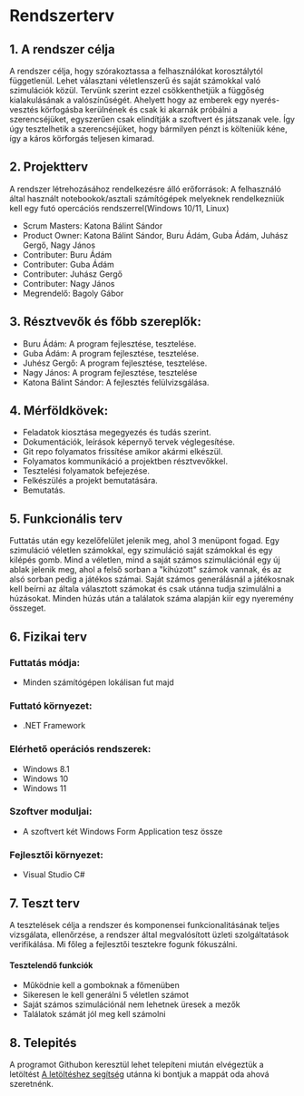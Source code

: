 # Rendszerterv
## 1. A rendszer célja


A rendszer célja, hogy szórakoztassa a felhasználókat korosztálytól függetlenül. Lehet választani véletlenszerű és saját számokkal való szimulációk közül. Tervünk szerint ezzel csökkenthetjük a függőség kialakulásának a valószínűségét. Ahelyett hogy az emberek egy nyerés-vesztés körfogásba kerülnének és csak ki akarnák próbálni a szerencséjüket, egyszerűen csak elindítják a szoftvert és játszanak vele. Így úgy tesztelhetik a szerencséjüket, hogy bármilyen pénzt is költeniük kéne, így a káros körforgás teljesen kimarad.

## 2. Projektterv

A rendszer létrehozásához rendelkezésre álló erőforrások:
A felhasználó által használt notebookok/asztali számítógépek melyeknek rendelkezniük kell egy futó opercációs rendszerrel(Windows 10/11, Linux)

   - Scrum Masters: Katona Bálint Sándor
   - Product Owner: Katona Bálint Sándor, Buru Ádám, Guba Ádám, Juhász Gergő, Nagy János
   - Contributer: Buru Ádám
   - Contributer: Guba Ádám
   - Contributer: Juhász Gergő
   - Contributer: Nagy János
   - Megrendelő: Bagoly Gábor

## 3. Résztvevők és főbb szereplők:
- Buru Ádám: A program fejlesztése, tesztelése.
- Guba Ádám: A program fejlesztése, tesztelése.
- Juhész Gergő: A program fejlesztése, tesztelése.
- Nagy János: A program fejlesztése, tesztelése
- Katona Bálint Sándor: A fejlesztés felülvizsgálása.
## 4. Mérföldkövek:
 - Feladatok kiosztása megegyezés és tudás szerint.
 - Dokumentációk, leírások képernyő tervek véglegesítése.
 - Git repo folyamatos frissítése amikor akármi elkészül.
 - Folyamatos kommunikáció a projektben résztvevőkkel.
 - Tesztelési folyamatok befejezése.
 - Felkészülés a projekt bemutatására.
 - Bemutatás.

 ## 5. Funkcionális terv
Futtatás után egy kezelőfelület jelenik meg, ahol 3 menüpont fogad. Egy szimuláció véletlen számokkal, egy szimuláció saját számokkal és egy kilépés gomb. Mind a véletlen, mind a saját számos szimulációnál egy új ablak jelenik meg, ahol a felső sorban a "kihúzott" számok vannak, és az alsó sorban pedig a játékos számai. Saját számos generálásnál a játékosnak kell beírni az általa választott számokat és csak utánna tudja szimulálni a húzásokat. Minden húzás után a találatok száma alapján kiír egy nyeremény összeget.

## 6. Fizikai terv
### Futtatás módja:
- Minden számítógépen lokálisan fut majd
### Futtató környezet:
- .NET Framework
### Elérhető operációs rendszerek:
- Windows 8.1
- Windows 10
- Windows 11
### Szoftver moduljai:
- A szoftvert két Windows Form Application tesz össze
### Fejlesztői környezet:
- Visual Studio C#

## 7. Teszt terv
A tesztelések célja a rendszer és komponensei funkcionalitásának teljes vizsgálata, ellenőrzése, a rendszer által megvalósított üzleti szolgáltatások verifikálása. Mi főleg a fejlesztői tesztekre fogunk fókuszálni.
#### Tesztelendő funkciók
 - Működnie kell a gomboknak a főmenüben
 - Sikeresen le kell generálni 5 véletlen számot
 - Saját számos szimulációnál nem lehetnek üresek a mezők
 - Találatok számát jól meg kell számolni

## 8. Telepités
A programot Githubon keresztül lehet telepíteni miután elvégeztük a letöltést [A letöltéshez segítség](https://crast.net/150687/downloading-files-from-github-is-very-simple-this-is-how-you-can-do-it-from-your-mobile-or-pc "Segítség a letöltéshez") utánna ki bontjuk a mappát oda ahová szeretnénk.